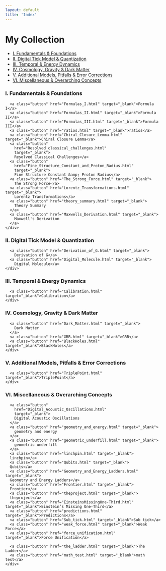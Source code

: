 ```yaml
---
layout: default
title: 'Index'
---
```


<h1>My Collection</h1>

<!-- In-Page Navigation Menu -->
<nav class="in-page-nav">
  <ul>
    <li><a href="#section1">I. Fundamentals &amp; Foundations</a></li>
    <li><a href="#section2">II. Digital Tick Model &amp; Quantization</a></li>
    <li><a href="#section3">III. Temporal &amp; Energy Dynamics</a></li>
    <li><a href="#section4">IV. Cosmology, Gravity &amp; Dark Matter</a></li>
    <li><a href="#section6">V. Additional Models, Pitfalls &amp; Error Corrections</a></li>
    <li><a href="#section7">VI. Miscellaneous &amp; Overarching Concepts</a></li>
  </ul>
</nav>

<!-- Wrap all your index content in a scrollable container -->
<div class="index-scroll-container">
  <section id="section1">
    <h3>I. Fundamentals &amp; Foundations</h3>
    <div class="button-container">
      <!--<a class="button" href="Test_Page.html" target="_blank">Test Page</a>-->
	  
      <a class="button" href="Formulas_I.html" target="_blank">Formula I</a>
      <a class="button" href="Formulas_II.html" target="_blank">Formula II</a>
      <a class="button" href="Formulas_III.html" target="_blank">Formula III</a> 
      <a class="button" href="ratios.html" target="_blank">ratios</a>
      <a class="button" href="Chiral_Closure_Lemma.html" target="_blank">Chiral Closure Lemma</a>
      <a class="button"
        href="Resolved_classical_challenges.html"
        target="_blank">
        Resolved Classical Challenges</a>
      <a class="button"
        href="Fine_Structure_Constant_and_Proton_Radius.html"
        target="_blank">
        Fine Structure Constant &amp; Proton Radius</a>
      <a class="button" href="The_Strong_Force.html" target="_blank">
        The Strong Force</a>
      <a class="button" href="Lorentz_Transformations.html" target="_blank">
        Lorentz Transformations</a>
      <a class="button" href="theory_summary.html" target="_blank">
        Theory Summary
      </a>
      <a class="button" href="Maxwells_Derivation.html" target="_blank">
        Maxwell's Derivation
      </a>
    </div>
  </section>

  <section id="section2">
    <h3>II. Digital Tick Model &amp; Quantization</h3>
    <div class="button-container">
	
      <a class="button" href="Derivation_of_G.html" target="_blank">
        Derivation of G</a>
      <a class="button" href="Digital_Molecule.html" target="_blank">
        Digital Molecule</a>
    </div>
  </section>

  <section id="section3"> 
    <h3>III. Temporal &amp; Energy Dynamics</h3>
<div class="button-container">

      <a class="button" href="Calibration.html" target="_blank">Calibration</a>
    </div>
  </section>

  <section id="section4">
    <h3>IV. Cosmology, Gravity &amp; Dark Matter</h3>
    <div class="button-container">

      <a class="button" href="Dark_Matter.html" target="_blank">
        Dark Matter
      </a>
      <a class="button" href="GRB.html" target="_blank">GRB</a>
      <a class="button" href="BlackHoles.html" target="_blank">BlackHoles</a>
    </div>
  </section>

  <section id="section5">
    <h3>V. Additional Models, Pitfalls &amp; Error Corrections</h3>
    <div class="button-container">

      <a class="button" href="TriplePoint.html" target="_blank">TriplePoint</a>
    </div>
  </section>

  <section id="section6">
    <h3>VI. Miscellaneous &amp; Overarching Concepts</h3>
    <div class="button-container">
	
      <a class="button"
        href="Digital_Acoustic_Oscillations.html"
        target="_blank">
        Digital Acoustic Oscillations
      </a>
      <a class="button" href="geometry_and_energy.html" target="_blank">
        geometry and energy
      </a>
      <a class="button" href="geometric_underfill.html" target="_blank">
        geometric underfill
      </a>
      <a class="button" href="linchpin.html" target="_blank">
	  linchpin</a>
      <a class="button" href="Qubits.html" target="_blank">
	  Qubits</a>      
      <a class="button" href="Geometry_and_Energy_Ladders.html" target="_blank">
	  Geometry and Energy Ladders</a>
      <a class="button" href="Frontier.html" target="_blank">
	  Frontier</a>
      <a class="button" href="theproject.html" target="_blank">
	  theproject</a>
      <a class="button" href="EinsteinsMissingOne-Third.html" target="_blank">Einstein’s Missing One-Third</a>
	  <a class="button" href="predictions.html" target="_blank">Predictions</a>
	  <a class="button" href="Sub_tick.html" target="_blank">Sub tick</a>
	  <a class="button" href="weak_force.html" target="_blank">Weak Force</a>
	  <a class="button" href="force_unification.html" target="_blank">Force Unification</a>
	  
	  <a class="button" href="the_ladder.html" target="_blank">The Ladder</a>
	  <a class="button" href="math_test.html" target="_blank">math test</a>
    </div>
  </section>
</div>
